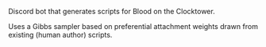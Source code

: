 Discord bot that generates scripts for Blood on the Clocktower.

Uses a Gibbs sampler based on preferential attachment weights drawn from existing (human author) scripts.
